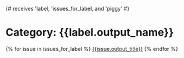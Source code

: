 {# receives 'label, 'issues_for_label, and 'piggy' #}

# Category: {{label.output_name}}

{% for issue in issues_for_label %}
[{{issue.output_title}}]({{issue.output_filename}})
{% endfor %}
